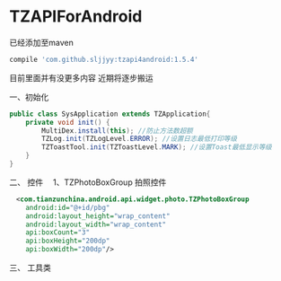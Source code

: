 # TZAPIForAndroid
已经添加至maven  <br />
```groovy
compile 'com.github.sljjyy:tzapi4android:1.5.4'
```
目前里面并有没更多内容 近期将逐步搬运

一、初始化
```java
public class SysApplication extends TZApplication{
	private void init() {
		MultiDex.install(this); //防止方法数超额
		TZLog.init(TZLogLevel.ERROR); //设置日志最低打印等级
		TZToastTool.init(TZToastLevel.MARK); //设置Toast最低显示等级
	}
}
```
二、 控件
　1、TZPhotoBoxGroup  拍照控件 
``` xml
　<com.tianzunchina.android.api.widget.photo.TZPhotoBoxGroup
	android:id="@+id/pbg"
	android:layout_height="wrap_content"
	android:layout_width="wrap_content"
	api:boxCount="3"
	api:boxHeight="200dp"
	api:boxWidth="200dp"/>
```


三、 工具类
